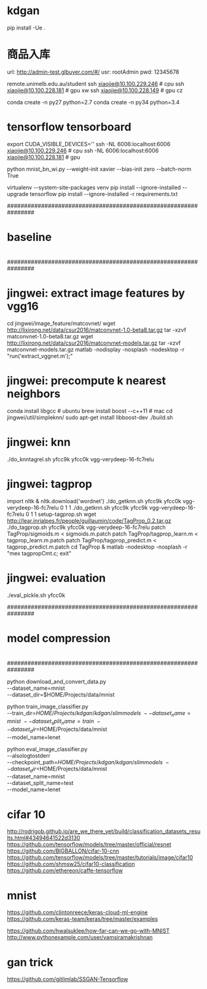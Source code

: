# kdgan
pip install -Ue .

# 商品入库
url: http://admin-test.glbuyer.com/#/
usr: rootAdmin
pwd: 12345678

remote.unimelb.edu.au/student
ssh xiaojie@10.100.229.246 # cpu
ssh xiaojie@10.100.228.181 # gpu xw
ssh xiaojie@10.100.228.149 # gpu cz

conda create -n py27 python=2.7
conda create -n py34 python=3.4

# tensorflow tensorboard
export CUDA_VISIBLE_DEVICES=''
ssh -NL 6006:localhost:6006 xiaojie@10.100.229.246 # cpu
ssh -NL 6006:localhost:6006 xiaojie@10.100.228.181 # gpu

python mnist_bn_wi.py --weight-init xavier --bias-init zero --batch-norm True

virtualenv --system-site-packages venv
pip install --ignore-installed --upgrade tensorflow
pip install --ignore-installed -r requirements.txt

################################################################
#
# baseline
#
################################################################

# jingwei: extract image features by vgg16
cd jingwei/image_feature/matcovnet/
wget http://lixirong.net/data/csur2016/matconvnet-1.0-beta8.tar.gz
tar -xzvf matconvnet-1.0-beta8.tar.gz
wget http://lixirong.net/data/csur2016/matconvnet-models.tar.gz
tar -xzvf matconvnet-models.tar.gz
matlab -nodisplay -nosplash -nodesktop -r "run('extract_vggnet.m');"
# jingwei: precompute k nearest neighbors
conda install libgcc # ubuntu
brew install boost --c++11 # mac
cd jingwei/util/simpleknn/
sudo apt-get install libboost-dev
./build.sh
# jingwei: knn
./do_knntagrel.sh yfcc9k yfcc0k vgg-verydeep-16-fc7relu
# jingwei: tagprop
import nltk & nltk.download('wordnet')
./do_getknn.sh yfcc9k yfcc0k vgg-verydeep-16-fc7relu 0 1 1
./do_getknn.sh yfcc9k yfcc9k vgg-verydeep-16-fc7relu 0 1 1
setup-tagprop.sh
wget http://lear.inrialpes.fr/people/guillaumin/code/TagProp_0.2.tar.gz
./do_tagprop.sh yfcc9k yfcc0k vgg-verydeep-16-fc7relu
patch TagProp/sigmoids.m < sigmoids.m.patch
patch TagProp/tagprop_learn.m < tagprop_learn.m.patch
patch TagProp/tagprop_predict.m < tagprop_predict.m.patch
cd TagProp & matlab -nodesktop -nosplash -r "mex tagpropCmt.c; exit"
# jingwei: evaluation
./eval_pickle.sh yfcc0k

################################################################
#
# model compression
#
################################################################

python download_and_convert_data.py \
  --dataset_name=mnist \
  --dataset_dir=$HOME/Projects/data/mnist

python train_image_classifier.py \
  --train_dir=$HOME/Projects/kdgan/kdgan/slimmodels \
  --dataset_name=mnist \
  --dataset_split_name=train \
  --dataset_dir=$HOME/Projects/data/mnist \
  --model_name=lenet

python eval_image_classifier.py \
  --alsologtostderr \
  --checkpoint_path=$HOME/Projects/kdgan/kdgan/slimmodels \
  --dataset_dir=$HOME/Projects/data/mnist \
  --dataset_name=mnist \
  --dataset_split_name=test \
  --model_name=lenet

# cifar 10
http://rodrigob.github.io/are_we_there_yet/build/classification_datasets_results.html#43494641522d3130
https://github.com/tensorflow/models/tree/master/official/resnet
https://github.com/BIGBALLON/cifar-10-cnn
https://github.com/tensorflow/models/tree/master/tutorials/image/cifar10
https://github.com/shmsw25/cifar10-classification
https://github.com/ethereon/caffe-tensorflow

# mnist
https://github.com/clintonreece/keras-cloud-ml-engine
https://github.com/keras-team/keras/tree/master/examples

https://github.com/hwalsuklee/how-far-can-we-go-with-MNIST
http://www.pythonexample.com/user/vamsiramakrishnan

# gan trick
https://github.com/gitlimlab/SSGAN-Tensorflow